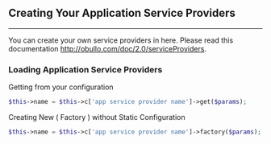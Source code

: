 
## Creating Your Application Service Providers

------

You can create your own service providers in here. Please read this documentation http://obullo.com/doc/2.0/serviceProviders.


### Loading Application Service Providers

Getting from your configuration

```php
$this->name = $this->c['app service provider name']->get($params);
```

Creating New ( Factory ) without Static Configuration

```php
$this->name = $this->c['app service provider name']->factory($params);
```
